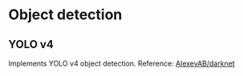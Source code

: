 # Object detection

## YOLO v4

Implements YOLO v4 object detection.
Reference: [AlexeyAB/darknet](https://github.com/AlexeyAB/darknet)
